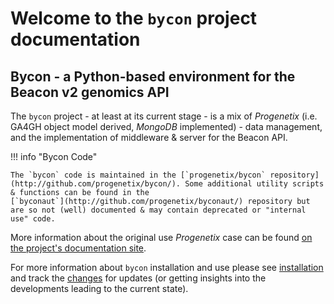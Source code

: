 # Welcome to the `bycon` project documentation

## Bycon - a Python-based environment for the Beacon v2 genomics API

The `bycon` project - at least at its current stage - is a mix of _Progenetix_ (i.e. GA4GH object model derived, _MongoDB_ implemented) - data management, and the implementation of middleware & server for the Beacon API.

!!! info "Bycon Code"

    The `bycon` code is maintained in the [`progenetix/bycon` repository](http://github.com/progenetix/bycon/). Some additional utility scripts & functions can be found in the
    [`byconaut`](http://github.com/progenetix/byconaut/) repository but are so not (well) documented & may contain deprecated or "internal use" code.

More information about the original use _Progenetix_ case can be found [on the project's documentation site](https://docs.progenetix.org/).

For more information about `bycon` installation and use please see [installation](./installation)
and track the [changes](./changes) for updates (or getting insights into the developments
leading to the current state).
